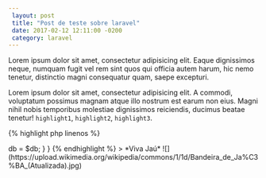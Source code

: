 ```yaml
---
 layout: post
 title: "Post de teste sobre laravel"
 date: 2017-02-12 12:11:00 -0200
 category: laravel
---
```


 Lorem ipsum dolor sit amet, consectetur adipisicing elit. Eaque dignissimos neque, numquam fugit vel rem sint quos qui officia autem harum, hic nemo tenetur, distinctio magni consequatur quam, saepe excepturi.

 Lorem ipsum dolor sit amet, consectetur adipisicing elit. A commodi, voluptatum possimus magnam atque illo nostrum est earum non eius. Magni nihil nobis temporibus molestiae dignissimos reiciendis, ducimus beatae tenetur! `highlight1`, `highlight2`, `highlight3`.

{% highlight php linenos %}
<?php
class Test extends Pistola
{
	public $db;

	public function __construct(DB $db)
	{
		$this->db = $db;
	}
}
{% endhighlight %}

> *Viva Jaú*

![](https://upload.wikimedia.org/wikipedia/commons/1/1d/Bandeira_de_Ja%C3%BA_(Atualizada).jpg)